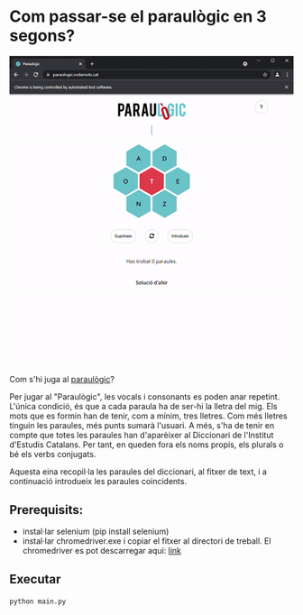 # Com passar-se el paraulògic en 3 segons?

![Alt Text](https://github.com/uanve/paraulogic/blob/main/sample.gif?raw=true)

Com s'hi juga al [paraulògic](http://paraulogic.rodamots.cat/)?

Per jugar al "Paraulògic", les vocals i consonants es poden anar repetint. L'única condició, és que a cada paraula ha de ser-hi la lletra del mig.
Els mots que es formin han de tenir, com a mínim, tres lletres. Com més lletres tinguin les paraules, més punts sumarà l'usuari.
A més, s'ha de tenir en compte que totes les paraules han d'aparèixer al Diccionari de l'Institut d'Estudis Catalans. 
Per tant, en queden fora els noms propis, els plurals o bé els verbs conjugats.  

Aquesta eina recopil·la les paraules del diccionari, al fitxer de text, i a continuació introdueix les paraules coincidents.

## Prerequisits:
- instal·lar selenium (pip install selenium)
- instal·lar chromedriver.exe i copiar el fitxer al directori de treball. El chromedriver es pot descarregar aquí: [link](https://chromedriver.chromium.org/downloads)

## Executar
``` python main.py ```



